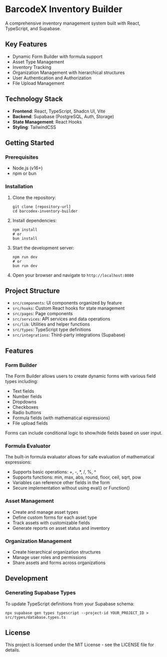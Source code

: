 # BarcodeX Inventory Builder

A comprehensive inventory management system built with React, TypeScript, and Supabase.

## Key Features

- Dynamic Form Builder with formula support
- Asset Type Management
- Inventory Tracking
- Organization Management with hierarchical structures
- User Authentication and Authorization
- File Upload Management

## Technology Stack

- **Frontend**: React, TypeScript, Shadcn UI, Vite
- **Backend**: Supabase (PostgreSQL, Auth, Storage)
- **State Management**: React Hooks
- **Styling**: TailwindCSS

## Getting Started

### Prerequisites

- Node.js (v16+)
- npm or bun

### Installation

1. Clone the repository:
   ```
   git clone [repository-url]
   cd barcodex-inventory-builder
   ```

2. Install dependencies:
   ```
   npm install
   # or
   bun install
   ```

3. Start the development server:
   ```
   npm run dev
   # or
   bun run dev
   ```

4. Open your browser and navigate to `http://localhost:8080`

## Project Structure

- `src/components`: UI components organized by feature
- `src/hooks`: Custom React hooks for state management
- `src/pages`: Page components
- `src/services`: API services and data operations
- `src/lib`: Utilities and helper functions
- `src/types`: TypeScript type definitions
- `src/integrations`: Third-party integrations (Supabase)

## Features

### Form Builder

The Form Builder allows users to create dynamic forms with various field types including:
- Text fields
- Number fields
- Dropdowns
- Checkboxes
- Radio buttons
- Formula fields (with mathematical expressions)
- File upload fields

Forms can include conditional logic to show/hide fields based on user input.

### Formula Evaluator

The built-in formula evaluator allows for safe evaluation of mathematical expressions:

- Supports basic operations: +, -, *, /, %, ^
- Supports functions: min, max, abs, round, floor, ceil, sqrt, pow
- Variables can reference other fields in the form
- Secure implementation without using eval() or Function()

### Asset Management

- Create and manage asset types
- Define custom forms for each asset type
- Track assets with customizable fields
- Generate reports on asset status and inventory

### Organization Management

- Create hierarchical organization structures
- Manage user roles and permissions
- Share assets and forms across organizations

## Development

### Generating Supabase Types

To update TypeScript definitions from your Supabase schema:

```
npx supabase gen types typescript --project-id YOUR_PROJECT_ID > src/types/database.types.ts
```

## License

This project is licensed under the MIT License - see the LICENSE file for details.
